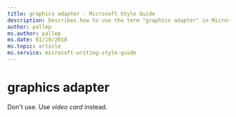```yaml
---
title: graphics adapter - Microsoft Style Guide
description: Describes how to use the term "graphics adapter" in Microsoft content. Use "video card" instead.
author: pallep
ms.author: pallep
ms.date: 01/19/2018
ms.topic: article
ms.service: microsoft-writing-style-guide
---
```


# graphics adapter

Don't use. Use *video card* instead.
